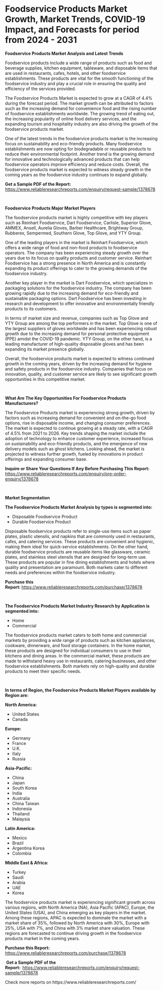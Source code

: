 <p><h1>Foodservice Products Market Growth, Market Trends, COVID-19 Impact, and Forecasts for period from 2024 - 2031</h1></p><p><strong>Foodservice Products Market Analysis and Latest Trends</strong></p>
<p><p>Foodservice products include a wide range of products such as food and beverage supplies, kitchen equipment, tableware, and disposable items that are used in restaurants, cafes, hotels, and other foodservice establishments. These products are vital for the smooth functioning of the foodservice industry and play a crucial role in ensuring the quality and efficiency of the services provided.</p><p>The Foodservice Products Market is expected to grow at a CAGR of 4.4% during the forecast period. The market growth can be attributed to factors such as the increasing demand for convenience food and the rising number of foodservice establishments worldwide. The growing trend of eating out, the increasing popularity of online food delivery services, and the expanding tourism and hospitality industry are also driving the growth of the foodservice products market.</p><p>One of the latest trends in the foodservice products market is the increasing focus on sustainability and eco-friendly products. Many foodservice establishments are now opting for biodegradable or reusable products to reduce their environmental footprint. Another trend is the growing demand for innovative and technologically advanced products that can help foodservice operators improve efficiency and reduce costs. Overall, the foodservice products market is expected to witness steady growth in the coming years as the foodservice industry continues to expand globally.</p></p>
<p><strong>Get a Sample PDF of the Report:&nbsp;</strong> <a href="https://www.reliableresearchreports.com/enquiry/request-sample/1378678">https://www.reliableresearchreports.com/enquiry/request-sample/1378678</a></p>
<p>&nbsp;</p>
<p><strong>Foodservice Products Major Market Players</strong></p>
<p><p>The foodservice products market is highly competitive with key players such as Reinhart Foodservice, Dart Foodservice, Carlisle, Superior Glove, AMMEX, Ansell, Aurelia Gloves, Barber Healthcare, Brightway Group, Rubberex, Sempermed, Southern Glove, Top Glove, and YTY Group. </p><p>One of the leading players in the market is Reinhart Foodservice, which offers a wide range of food and non-food products to foodservice operators. The company has been experiencing steady growth over the years due to its focus on quality products and customer service. Reinhart Foodservice has a strong presence in North America and is constantly expanding its product offerings to cater to the growing demands of the foodservice industry.</p><p>Another key player in the market is Dart Foodservice, which specializes in packaging solutions for the foodservice industry. The company has been growing rapidly due to the increasing demand for eco-friendly and sustainable packaging options. Dart Foodservice has been investing in research and development to offer innovative and environmentally friendly products to its customers.</p><p>In terms of market size and revenue, companies such as Top Glove and YTY Group are among the top performers in the market. Top Glove is one of the largest suppliers of gloves worldwide and has been experiencing robust growth due to the increasing demand for personal protective equipment (PPE) amidst the COVID-19 pandemic. YTY Group, on the other hand, is a leading manufacturer of high-quality disposable gloves and has been expanding its market presence globally.</p><p>Overall, the foodservice products market is expected to witness continued growth in the coming years, driven by the increasing demand for hygiene and safety products in the foodservice industry. Companies that focus on innovation, quality, and customer service are likely to see significant growth opportunities in this competitive market.</p></p>
<p>&nbsp;</p>
<p><strong>What Are The Key Opportunities For Foodservice Products Manufacturers?</strong></p>
<p><p>The Foodservice Products market is experiencing strong growth, driven by factors such as increasing demand for convenient and on-the-go food options, rise in disposable income, and changing consumer preferences. The market is expected to continue growing at a steady rate, with a CAGR of 4.5% from 2021 to 2026. Key trends shaping the market include the adoption of technology to enhance customer experience, increased focus on sustainability and eco-friendly products, and the emergence of new delivery models such as ghost kitchens. Looking ahead, the market is projected to witness further growth, fueled by innovations in product offerings and expanding consumer base.</p></p>
<p><strong>Inquire or Share Your Questions If Any Before Purchasing This Report:</strong> <a href="https://www.reliableresearchreports.com/enquiry/pre-order-enquiry/1378678">https://www.reliableresearchreports.com/enquiry/pre-order-enquiry/1378678</a></p>
<p>&nbsp;</p>
<p><strong>Market Segmentation</strong></p>
<p><strong>The Foodservice Products Market Analysis by types is segmented into:</strong></p>
<p><ul><li>Disposable Foodservice Product</li><li>Durable Foodservice Product</li></ul></p>
<p><p>Disposable foodservice products refer to single-use items such as paper plates, plastic utensils, and napkins that are commonly used in restaurants, cafes, and catering services. These products are convenient and hygienic, making them ideal for quick-service establishments. On the other hand, durable foodservice products are reusable items like glassware, ceramic plates, and stainless steel utensils that are designed for long-term use. These products are popular in fine dining establishments and hotels where quality and presentation are paramount. Both markets cater to different needs and preferences within the foodservice industry.</p></p>
<p><strong>Purchase this Report:&nbsp;</strong><a href="https://www.reliableresearchreports.com/purchase/1378678">https://www.reliableresearchreports.com/purchase/1378678</a></p>
<p>&nbsp;</p>
<p><strong>The Foodservice Products Market Industry Research by Application is segmented into:</strong></p>
<p><ul><li>Home</li><li>Commercial</li></ul></p>
<p><p>The foodservice products market caters to both home and commercial markets by providing a wide range of products such as kitchen appliances, cookware, dinnerware, and food storage containers. In the home market, these products are designed for individual consumers to use in their kitchens and dining areas. In the commercial market, these products are made to withstand heavy use in restaurants, catering businesses, and other foodservice establishments. Both markets rely on high-quality and durable products to meet their specific needs.</p></p>
<p>&nbsp;</p>
<p><strong>In terms of Region, the Foodservice Products Market Players available by Region are:</strong></p>
<p>
    <p> <strong> North America: </strong>
        <ul>
            <li>United States</li>
            <li>Canada</li>
        </ul>
        </p> 
    <p> <strong> Europe: </strong>
        <ul>
            <li>Germany</li>
            <li>France</li>
            <li>U.K.</li>
            <li>Italy</li>
            <li>Russia</li>
        </ul>
        </p> 
    <p> <strong> Asia-Pacific: </strong>
        <ul>
            <li>China</li>
            <li>Japan</li>
            <li>South Korea</li>
            <li>India</li>
            <li>Australia</li>
            <li>China Taiwan</li>
            <li>Indonesia</li>
            <li>Thailand</li>
            <li>Malaysia</li>
        </ul>
        </p> 
    <p> <strong> Latin America: </strong>
        <ul>
            <li>Mexico</li>
            <li>Brazil</li>
            <li>Argentina Korea</li>
            <li>Colombia</li>
        </ul>
        </p> 
    <p> <strong> Middle East & Africa: </strong>
        <ul>
            <li>Turkey</li>
            <li>Saudi</li>
            <li>Arabia</li>
            <li>UAE</li>
            <li>Korea</li>
        </ul>
    </p>
    </p>
<p><p>The foodservice products market is experiencing significant growth across various regions, with North America (NA), Asia Pacific (APAC), Europe, the United States (USA), and China emerging as key players in the market. Among these regions, APAC is expected to dominate the market with a market share of 35%, followed by North America with 30%, Europe with 25%, USA with 7%, and China with 3% market share valuation. These regions are forecasted to continue driving growth in the foodservice products market in the coming years.</p></p>
<p><strong>Purchase this Report: </strong><a href="https://www.reliableresearchreports.com/purchase/1378678">https://www.reliableresearchreports.com/purchase/1378678</a></p>
<p>&nbsp;<strong>Get a Sample PDF of the Report:&nbsp;&nbsp;</strong><a href="https://www.reliableresearchreports.com/enquiry/request-sample/1378678">https://www.reliableresearchreports.com/enquiry/request-sample/1378678</a></p>
<p><strong></strong></p>
<p>Check more reports on https://www.reliableresearchreports.com/</p>